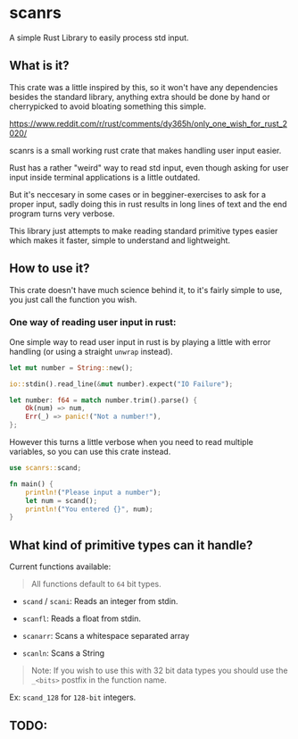 # scanrs
A simple Rust Library to easily process std input.

## What is it?

This crate was a little inspired by this, so it won't have any dependencies
besides the standard library, anything extra should be done by hand or
cherrypicked to avoid bloating something this simple.

https://www.reddit.com/r/rust/comments/dy365h/only_one_wish_for_rust_2020/

scanrs is a small working rust crate that makes handling user input
easier.

Rust has a rather "weird" way to read std input, even though asking for user
input inside terminal applications is a little outdated.

But it's neccesary in some cases or in begginer-exercises to ask for a proper
input, sadly doing this in rust results in long lines of text and the end
program turns very verbose.

This library just attempts to make reading standard primitive types easier which
makes it faster, simple to understand and lightweight.

## How to use it?

This crate doesn't have much science behind it, to it's fairly simple to use,
you just call the function you wish.


### One way of reading user input in rust:

One simple way to read user input in rust is by playing a little with error
handling (or using a straight `unwrap` instead).

``` rust
let mut number = String::new();

io::stdin().read_line(&mut number).expect("IO Failure");

let number: f64 = match number.trim().parse() {
    Ok(num) => num,
    Err(_) => panic!("Not a number!"),
};
```

However this turns a little verbose when you need to read multiple variables, so
you can use this crate instead.

``` rust
use scanrs::scand;

fn main() {
    println!("Please input a number");
    let num = scand();
    println!("You entered {}", num);
}
```

## What kind of primitive types can it handle?

Current functions available:

> All functions default to `64` bit types.

* `scand` / `scani`: Reads an integer from stdin.

* `scanfl`: Reads a float from stdin.

* `scanarr`: Scans a whitespace separated array

* `scanln`: Scans a String

> Note: If you wish to use this with 32 bit data types you should use the `_<bits>`
> postfix in the function name.

Ex: `scand_128` for `128-bit` integers.

## TODO: 
